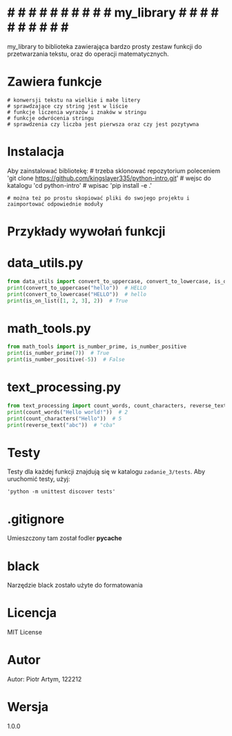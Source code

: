 
# # # # # # # # # # # my_library # # # # # # # # # # # 

my_library to biblioteka zawierająca bardzo prosty zestaw funkcji do przetwarzania tekstu, oraz do operacji matematycznych. 

# Zawiera funkcje #
    # konwersji tekstu na wielkie i małe litery
    # sprawdzające czy string jest w liście
    # funkcje liczenia wyrazów i znaków w stringu
    # funkcje odwrócenia stringu
    # sprawdzenia czy liczba jest pierwsza oraz czy jest pozytywna

# Instalacja #
Aby zainstalować bibliotekę:
    # trzeba sklonować repozytorium poleceniem 'git clone https://github.com/kingslayer335/python-intro.git'
    # wejsc do katalogu 'cd python-intro'
    # wpisac 'pip install -e .'

    # można też po prostu skopiować pliki do swojego projektu i zaimportować odpowiednie moduły

# Przykłady wywołań funkcji #

# data_utils.py
```python
from data_utils import convert_to_uppercase, convert_to_lowercase, is_on_list
print(convert_to_uppercase("hello"))  # HELLO
print(convert_to_lowercase("HELLO"))  # hello
print(is_on_list([1, 2, 3], 2))  # True
```
# math_tools.py
```python
from math_tools import is_number_prime, is_number_positive
print(is_number_prime(7))  # True
print(is_number_positive(-5))  # False
```
# text_processing.py
```python
from text_processing import count_words, count_characters, reverse_text
print(count_words("Hello world!"))  # 2
print(count_characters("Hello"))  # 5
print(reverse_text("abc"))  # "cba"
```
# Testy #
Testy dla każdej funkcji znajdują się w katalogu `zadanie_3/tests`. Aby uruchomić testy, użyj:

```
'python -m unittest discover tests'
```
# .gitignore #
Umieszczony tam został fodler __pycache__

# black #
Narzędzie black zostało użyte do formatowania

# Licencja #
MIT License

# Autor #
Autor: Piotr Artym, 122212

# Wersja #
1.0.0

